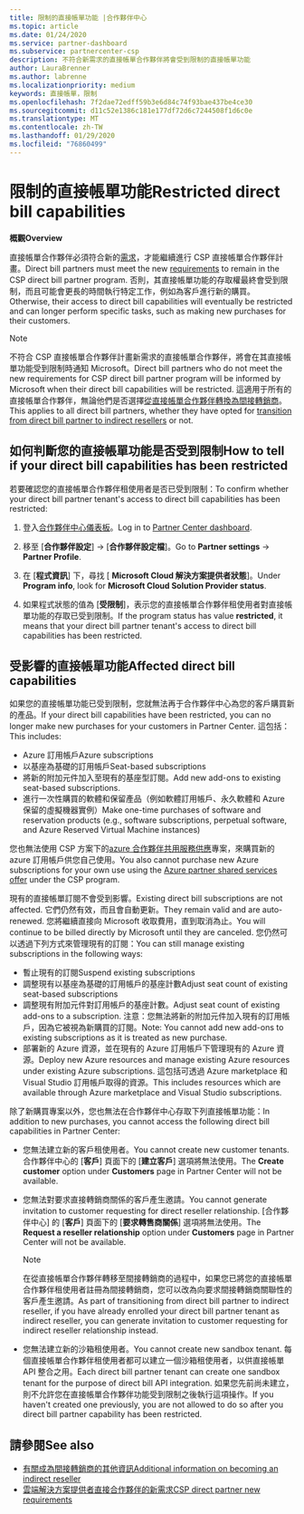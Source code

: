 ```yaml
---
title: 限制的直接帳單功能 |合作夥伴中心
ms.topic: article
ms.date: 01/24/2020
ms.service: partner-dashboard
ms.subservice: partnercenter-csp
description: 不符合新需求的直接帳單合作夥伴將會受到限制的直接帳單功能
author: LauraBrenner
ms.author: labrenne
ms.localizationpriority: medium
keywords: 直接帳單，限制
ms.openlocfilehash: 7f2dae72edff59b3e6d84c74f93bae437be4ce30
ms.sourcegitcommit: d11c52e1386c181e177df72d6c7244508f1d6c0e
ms.translationtype: MT
ms.contentlocale: zh-TW
ms.lasthandoff: 01/29/2020
ms.locfileid: "76860499"
---
```

# <a name="restricted-direct-bill-capabilities"></a><span data-ttu-id="f9ab8-104">限制的直接帳單功能</span><span class="sxs-lookup"><span data-stu-id="f9ab8-104">Restricted direct bill capabilities</span></span>  

<span data-ttu-id="f9ab8-105">**概觀**</span><span class="sxs-lookup"><span data-stu-id="f9ab8-105">**Overview**</span></span>

<span data-ttu-id="f9ab8-106">直接帳單合作夥伴必須符合新的[需求](direct-partner-new-requirements.md)，才能繼續進行 CSP 直接帳單合作夥伴計畫。</span><span class="sxs-lookup"><span data-stu-id="f9ab8-106">Direct bill partners must meet the new [requirements](direct-partner-new-requirements.md) to remain in the CSP direct bill partner program.</span></span> <span data-ttu-id="f9ab8-107">否則，其直接帳單功能的存取權最終會受到限制，而且可能會更長的時間執行特定工作，例如為客戶進行新的購買。</span><span class="sxs-lookup"><span data-stu-id="f9ab8-107">Otherwise, their access to direct bill capabilities will eventually be restricted and can longer perform specific tasks, such as making new purchases for their customers.</span></span> 

>[!Note]
><span data-ttu-id="f9ab8-108">不符合 CSP 直接帳單合作夥伴計畫新需求的直接帳單合作夥伴，將會在其直接帳單功能受到限制時通知 Microsoft。</span><span class="sxs-lookup"><span data-stu-id="f9ab8-108">Direct bill partners who do not meet the new requirements for CSP direct bill partner program will be informed by Microsoft when their direct bill capabilities will be restricted.</span></span> <span data-ttu-id="f9ab8-109">這適用于所有的直接帳單合作夥伴，無論他們是否選擇[從直接帳單合作夥伴轉換為間接轉銷商](transition-direct-to-indirect.md)。</span><span class="sxs-lookup"><span data-stu-id="f9ab8-109">This applies to all direct bill partners, whether they have opted for [transition from direct bill partner to indirect resellers](transition-direct-to-indirect.md) or not.</span></span>  
 
## <a name="how-to-tell-if-your-direct-bill-capabilities-has-been-restricted"></a><span data-ttu-id="f9ab8-110">如何判斷您的直接帳單功能是否受到限制</span><span class="sxs-lookup"><span data-stu-id="f9ab8-110">How to tell if your direct bill capabilities has been restricted</span></span> 

<span data-ttu-id="f9ab8-111">若要確認您的直接帳單合作夥伴租使用者是否已受到限制：</span><span class="sxs-lookup"><span data-stu-id="f9ab8-111">To confirm whether your direct bill partner tenant's access to direct bill capabilities has been restricted:</span></span> 

1. <span data-ttu-id="f9ab8-112">登入[合作夥伴中心儀表板](https://partner.microsoft.com/dashboard)。</span><span class="sxs-lookup"><span data-stu-id="f9ab8-112">Log in to [Partner Center dashboard](https://partner.microsoft.com/dashboard).</span></span> 

2. <span data-ttu-id="f9ab8-113">移至 [**合作夥伴設定**] -> [**合作夥伴設定檔**]。</span><span class="sxs-lookup"><span data-stu-id="f9ab8-113">Go to **Partner settings** -> **Partner Profile**.</span></span> 

3. <span data-ttu-id="f9ab8-114">在 [**程式資訊**] 下，尋找 [ **Microsoft Cloud 解決方案提供者狀態**]。</span><span class="sxs-lookup"><span data-stu-id="f9ab8-114">Under **Program info**, look for **Microsoft Cloud Solution Provider status**.</span></span> 

4. <span data-ttu-id="f9ab8-115">如果程式狀態的值為 [**受限制**]，表示您的直接帳單合作夥伴租使用者對直接帳單功能的存取已受到限制。</span><span class="sxs-lookup"><span data-stu-id="f9ab8-115">If the program status has value **restricted**, it means that your direct bill partner tenant's access to direct bill capabilities has been restricted.</span></span> 
 
## <a name="affected-direct-bill-capabilities"></a><span data-ttu-id="f9ab8-116">受影響的直接帳單功能</span><span class="sxs-lookup"><span data-stu-id="f9ab8-116">Affected direct bill capabilities</span></span> 

<span data-ttu-id="f9ab8-117">如果您的直接帳單功能已受到限制，您就無法再于合作夥伴中心為您的客戶購買新的產品。</span><span class="sxs-lookup"><span data-stu-id="f9ab8-117">If your direct bill capabilities have been restricted, you can no longer make new purchases for your customers in Partner Center.</span></span> <span data-ttu-id="f9ab8-118">這包括：</span><span class="sxs-lookup"><span data-stu-id="f9ab8-118">This includes:</span></span> 

- <span data-ttu-id="f9ab8-119">Azure 訂用帳戶</span><span class="sxs-lookup"><span data-stu-id="f9ab8-119">Azure subscriptions</span></span> 
- <span data-ttu-id="f9ab8-120">以基座為基礎的訂用帳戶</span><span class="sxs-lookup"><span data-stu-id="f9ab8-120">Seat-based subscriptions</span></span> 
- <span data-ttu-id="f9ab8-121">將新的附加元件加入至現有的基座型訂閱。</span><span class="sxs-lookup"><span data-stu-id="f9ab8-121">Add new add-ons to existing seat-based subscriptions.</span></span> 
- <span data-ttu-id="f9ab8-122">進行一次性購買的軟體和保留產品（例如軟體訂用帳戶、永久軟體和 Azure 保留的虛擬機器實例）</span><span class="sxs-lookup"><span data-stu-id="f9ab8-122">Make one-time purchases of software and reservation products (e.g., software subscriptions, perpetual software, and Azure Reserved Virtual Machine instances)</span></span> 

<span data-ttu-id="f9ab8-123">您也無法使用 CSP 方案下的[azure 合作夥伴共用服務供應](shared-services.md)專案，來購買新的 azure 訂用帳戶供您自己使用。</span><span class="sxs-lookup"><span data-stu-id="f9ab8-123">You also cannot purchase new Azure subscriptions for your own use using the [Azure partner shared services offer](shared-services.md) under the CSP program.</span></span> 

<span data-ttu-id="f9ab8-124">現有的直接帳單訂閱不會受到影響。</span><span class="sxs-lookup"><span data-stu-id="f9ab8-124">Existing direct bill subscriptions are not affected.</span></span> <span data-ttu-id="f9ab8-125">它們仍然有效，而且會自動更新。</span><span class="sxs-lookup"><span data-stu-id="f9ab8-125">They remain valid and are auto-renewed.</span></span> <span data-ttu-id="f9ab8-126">您將繼續直接向 Microsoft 收取費用，直到取消為止。</span><span class="sxs-lookup"><span data-stu-id="f9ab8-126">You will continue to be billed directly by Microsoft until they are canceled.</span></span> <span data-ttu-id="f9ab8-127">您仍然可以透過下列方式來管理現有的訂閱：</span><span class="sxs-lookup"><span data-stu-id="f9ab8-127">You can still manage existing subscriptions in the following ways:</span></span> 

- <span data-ttu-id="f9ab8-128">暫止現有的訂閱</span><span class="sxs-lookup"><span data-stu-id="f9ab8-128">Suspend existing subscriptions</span></span> 
- <span data-ttu-id="f9ab8-129">調整現有以基座為基礎的訂用帳戶的基座計數</span><span class="sxs-lookup"><span data-stu-id="f9ab8-129">Adjust seat count of existing seat-based subscriptions</span></span> 
- <span data-ttu-id="f9ab8-130">調整現有附加元件對訂用帳戶的基座計數。</span><span class="sxs-lookup"><span data-stu-id="f9ab8-130">Adjust seat count of existing add-ons to a subscription.</span></span> <span data-ttu-id="f9ab8-131">注意：您無法將新的附加元件加入現有的訂用帳戶，因為它被視為新購買的訂閱。</span><span class="sxs-lookup"><span data-stu-id="f9ab8-131">Note: You cannot add new add-ons to existing subscriptions as it is treated as new purchase.</span></span> 
- <span data-ttu-id="f9ab8-132">部署新的 Azure 資源，並在現有的 Azure 訂用帳戶下管理現有的 Azure 資源。</span><span class="sxs-lookup"><span data-stu-id="f9ab8-132">Deploy new Azure resources and manage existing Azure resources under existing Azure subscriptions.</span></span> <span data-ttu-id="f9ab8-133">這包括可透過 Azure marketplace 和 Visual Studio 訂用帳戶取得的資源。</span><span class="sxs-lookup"><span data-stu-id="f9ab8-133">This includes resources which are available through Azure marketplace and Visual Studio subscriptions.</span></span> 

<span data-ttu-id="f9ab8-134">除了新購買專案以外，您也無法在合作夥伴中心存取下列直接帳單功能：</span><span class="sxs-lookup"><span data-stu-id="f9ab8-134">In addition to new purchases, you cannot access the following direct bill capabilities in Partner Center:</span></span> 

- <span data-ttu-id="f9ab8-135">您無法建立新的客戶租使用者。</span><span class="sxs-lookup"><span data-stu-id="f9ab8-135">You cannot create new customer tenants.</span></span> <span data-ttu-id="f9ab8-136">合作夥伴中心的 [**客戶**] 頁面下的 [**建立客戶**] 選項將無法使用。</span><span class="sxs-lookup"><span data-stu-id="f9ab8-136">The **Create customer** option under **Customers** page in Partner Center will not be available.</span></span> 
- <span data-ttu-id="f9ab8-137">您無法對要求直接轉銷商關係的客戶產生邀請。</span><span class="sxs-lookup"><span data-stu-id="f9ab8-137">You cannot generate invitation to customer requesting for direct reseller relationship.</span></span> <span data-ttu-id="f9ab8-138">[合作夥伴中心] 的 [**客戶**] 頁面下的 [**要求轉售商關係**] 選項將無法使用。</span><span class="sxs-lookup"><span data-stu-id="f9ab8-138">The **Request a reseller relationship** option under **Customers** page in Partner Center will not be available.</span></span> 

    >[!Note]
    ><span data-ttu-id="f9ab8-139">在從直接帳單合作夥伴轉移至間接轉銷商的過程中，如果您已將您的直接帳單合作夥伴租使用者註冊為間接轉銷商，您可以改為向要求間接轉銷商關聯性的客戶產生邀請。</span><span class="sxs-lookup"><span data-stu-id="f9ab8-139">As part of transitioning from direct bill partner to indirect reseller, if you have already enrolled your direct bill partner tenant as indirect reseller, you can generate invitation to customer requesting for indirect reseller relationship instead.</span></span> 
 
- <span data-ttu-id="f9ab8-140">您無法建立新的沙箱租使用者。</span><span class="sxs-lookup"><span data-stu-id="f9ab8-140">You cannot create new sandbox tenant.</span></span> <span data-ttu-id="f9ab8-141">每個直接帳單合作夥伴租使用者都可以建立一個沙箱租使用者，以供直接帳單 API 整合之用。</span><span class="sxs-lookup"><span data-stu-id="f9ab8-141">Each direct bill partner tenant can create one sandbox tenant for the purpose of direct bill API integration.</span></span> <span data-ttu-id="f9ab8-142">如果您先前尚未建立，則不允許您在直接帳單合作夥伴功能受到限制之後執行這項操作。</span><span class="sxs-lookup"><span data-stu-id="f9ab8-142">If you haven't created one previously, you are not allowed to do so after you direct bill partner capability has been restricted.</span></span>  

## <a name="see-also"></a><span data-ttu-id="f9ab8-143">請參閱</span><span class="sxs-lookup"><span data-stu-id="f9ab8-143">See also</span></span> 
- [<span data-ttu-id="f9ab8-144">有關成為間接轉銷商的其他資訊</span><span class="sxs-lookup"><span data-stu-id="f9ab8-144">Additional information on becoming an indirect reseller</span></span>](https://assetsprod.microsoft.com/csp-directbill-to-indirect-transition.pdf) 
- [<span data-ttu-id="f9ab8-145">雲端解決方案提供者直接合作夥伴的新需求</span><span class="sxs-lookup"><span data-stu-id="f9ab8-145">CSP direct partner new requirements</span></span>](direct-partner-new-requirements.md)